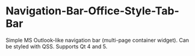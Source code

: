 # Navigation-Bar-Office-Style-Tab-Bar
Simple MS Outlook-like navigation bar (multi-page container widget). Can be styled with QSS. Supports Qt 4 and 5.
